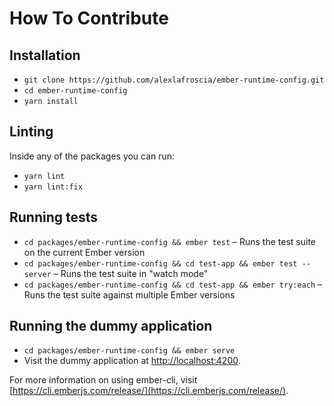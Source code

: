 # How To Contribute

## Installation

* `git clone https://github.com/alexlafroscia/ember-runtime-config.git`
* `cd ember-runtime-config`
* `yarn install`

## Linting

Inside any of the packages you can run:

* `yarn lint`
* `yarn lint:fix`

## Running tests

* `cd packages/ember-runtime-config && ember test` – Runs the test suite on the current Ember version
* `cd packages/ember-runtime-config && cd test-app && ember test --server` – Runs the test suite in "watch mode"
* `cd packages/ember-runtime-config && cd test-app && ember try:each` – Runs the test suite against multiple Ember versions

## Running the dummy application

* `cd packages/ember-runtime-config && ember serve`
* Visit the dummy application at [http://localhost:4200](http://localhost:4200).

For more information on using ember-cli, visit [https://cli.emberjs.com/release/](https://cli.emberjs.com/release/).
